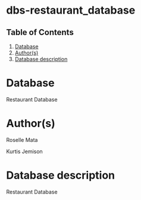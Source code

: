 # dbs-restaurant_database

## Table of Contents
1. [Database](#database)
1. [Author(s)](#author)
1. [Database description](#description)

# Database
Restaurant Database

# Author(s)
Roselle Mata

Kurtis Jemison

# Database description
Restaurant Database 
